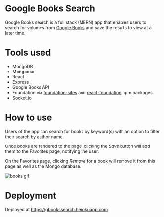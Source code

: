# Google Books Search

Google Books search is a full stack (MERN) app that enables users to search for volumes from [Google Books](https://www.google.com/intl/en/googlebooks/about/index.html) and save the results to view at a later time.

# Tools used
* MongoDB
* Mongoose
* React
* Express
* Google Books API
* Foundation via [foundation-sites](https://www.npmjs.com/package/foundation-sites) and [react-foundation](https://www.npmjs.com/package/react-foundation) npm packages
* Socket.io

# How to use

Users of the app can search for books by keyword(s) with an option to filter their search by author name. 

Once books are rendered to the page, clicking the *Save* button will add them to the Favorites page, notifying the user.

On the Favorites page, clicking *Remove* for a book will remove it from this page as well as the Mongo database.

![books gif](./images/books.gif)

# Deployment

Deployed at https://gbookssearch.herokuapp.com